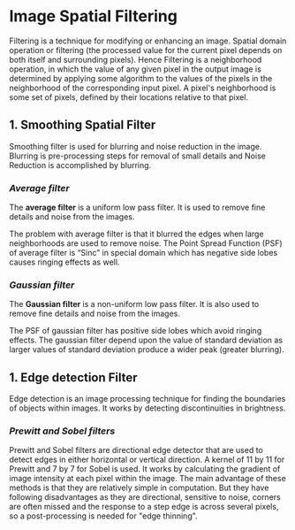 # Image Spatial Filtering

Filtering is a technique for modifying or enhancing an image. Spatial domain operation or filtering (the processed value for the current pixel depends on both itself and surrounding pixels). Hence Filtering is a neighborhood operation, in which the value of any given pixel in the output image is determined by applying some algorithm to the values of the pixels in the neighborhood of the corresponding input pixel. A pixel's neighborhood is some set of pixels, defined by their locations relative to that pixel. 

## 1. Smoothing Spatial Filter
Smoothing filter is used for blurring and noise reduction in the image. Blurring is pre-processing steps for removal of small details and Noise Reduction is accomplished by blurring.

### *Average filter*
The **average filter** is a uniform low pass filter. It is used to remove fine details and noise from the images.

The problem with average filter is that it blurred the edges when large neighborhoods are used to remove noise. The Point Spread Function (PSF) of average filter is “Sinc” in special domain which has negative side lobes causes ringing effects as well. 


### *Gaussian filter*
The **Gaussian filter** is a non-uniform low pass filter. It is also used to remove fine details and noise from the images.

The PSF of gaussian filter has positive side lobes which avoid ringing effects. The gaussian filter depend upon the value of standard deviation as larger values of standard deviation produce a wider peak (greater blurring).


## 1. Edge detection Filter
Edge detection is an image processing technique for finding the boundaries of objects within images. It works by detecting discontinuities in brightness.

### *Prewitt and Sobel filters*

Prewitt and Sobel filters are directional edge detector that are used to detect edges in either horizontal or vertical direction. A kernel of 11 by 11 for Prewitt and 7 by 7 for Sobel is used. It works by calculating the gradient of image intensity at each pixel within the image. The main advantage of these methods is that they are relatively simple in computation. But they have following disadvantages as they are directional, sensitive to noise, corners are often missed and the response to a step edge is across several pixels, so a post-processing is needed for "edge thinning".
